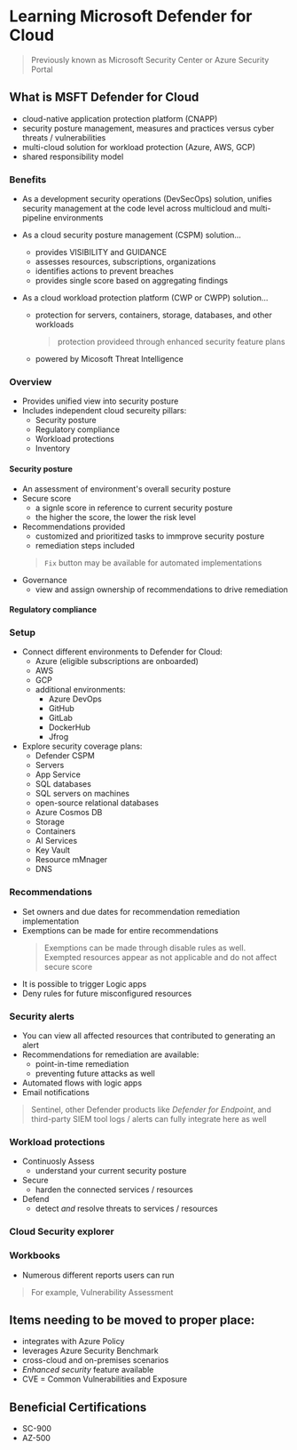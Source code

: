 # Learning Microsoft Defender for Cloud

> Previously known as Microsoft Security Center or Azure Security Portal

## What is MSFT Defender for Cloud

- cloud-native application protection platform (CNAPP)
- security posture management, measures and practices versus cyber threats / vulnerabilities
- multi-cloud solution for workload protection (Azure, AWS, GCP)
- shared responsibility model

### Benefits

- As a development security operations (DevSecOps) solution, unifies security management at the code level across multicloud and multi-pipeline environments
- As a cloud security posture management (CSPM) solution...
  - provides VISIBILITY and GUIDANCE
  - assesses resources, subscriptions, organizations
  - identifies actions to prevent breaches
  - provides single score based on aggregating findings
  
- As a cloud workload protection platform (CWP or CWPP) solution...
  - protection for servers, containers, storage, databases, and other workloads
    > protection provideed through enhanced security feature plans
  - powered by Micosoft Threat Intelligence

### Overview

- Provides unified view into security posture
- Includes independent cloud secureity pillars:
  - Security posture
  - Regulatory compliance
  - Workload protections
  - Inventory

#### Security posture

- An assessment of environment's overall security posture
- Secure score
  - a signle score in reference to current security posture
  - the higher the score, the lower the risk level
- Recommendations provided
  - customized and prioritized tasks to immprove security posture
  - remediation steps included
  > `Fix` button may be available for automated implementations
- Governance 
  - view and assign ownership of recommendations to drive remediation


#### Regulatory compliance

### Setup

- Connect different environments to Defender for Cloud:
  - Azure (eligible subscriptions are onboarded)
  - AWS
  - GCP
  - additional environments:
    - Azure DevOps
    - GitHub
    - GitLab
    - DockerHub
    - Jfrog
- Explore security coverage plans:
  - Defender CSPM
  - Servers
  - App Service
  - SQL databases
  - SQL servers on machines
  - open-source relational databases
  - Azure Cosmos DB
  - Storage
  - Containers
  - AI Services
  - Key Vault
  - Resource mMnager
  - DNS

### Recommendations

- Set owners and due dates for recommendation remediation implementation
- Exemptions can be made for entire recommendations
  > Exemptions can be made through disable rules as well.  
  > Exempted resources appear as not applicable and do not affect secure score
- It is possible to trigger Logic apps
- Deny rules for future misconfigured resources

### Security alerts

- You can view all affected resources that contributed to generating an alert
- Recommendations for remediation are available:
  - point-in-time remediation
  - preventing future attacks as well
- Automated flows with logic apps
- Email notifications
> Sentinel, other Defender products like _Defender for Endpoint_, and third-party SIEM tool logs / alerts can fully integrate here as well

### Workload protections

- Continuosly Assess
  - understand your current security posture
- Secure
  - harden the connected services / resources
- Defend
  - detect _and_ resolve threats to services / resources

### Cloud Security explorer

### Workbooks

- Numerous different reports users can run
> For example, Vulnerability Assessment

## Items needing to be moved to proper place:
- integrates with Azure Policy
- leverages Azure Security Benchmark
- cross-cloud and on-premises scenarios
- _Enhanced security_ feature available
- CVE = Common Vulnerabilities and Exposure

## Beneficial Certifications

- SC-900
- AZ-500

